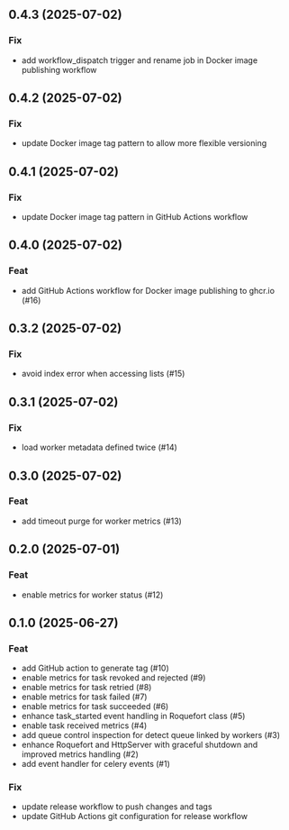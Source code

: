 ## 0.4.3 (2025-07-02)

### Fix

- add workflow_dispatch trigger and rename job in Docker image publishing workflow

## 0.4.2 (2025-07-02)

### Fix

- update Docker image tag pattern to allow more flexible versioning

## 0.4.1 (2025-07-02)

### Fix

- update Docker image tag pattern in GitHub Actions workflow

## 0.4.0 (2025-07-02)

### Feat

- add GitHub Actions workflow for Docker image publishing to ghcr.io (#16)

## 0.3.2 (2025-07-02)

### Fix

- avoid index error when accessing lists (#15)

## 0.3.1 (2025-07-02)

### Fix

- load worker metadata defined twice (#14)

## 0.3.0 (2025-07-02)

### Feat

- add timeout purge for worker metrics (#13)

## 0.2.0 (2025-07-01)

### Feat

- enable metrics for worker status (#12)

## 0.1.0 (2025-06-27)

### Feat

- add GitHub action to generate tag (#10)
- enable metrics for task revoked and rejected (#9)
- enable metrics for task retried (#8)
- enable metrics for task failed (#7)
- enable metrics for task succeeded (#6)
- enhance task_started event handling in Roquefort class (#5)
- enable task received metrics (#4)
- add queue control inspection for detect queue linked by workers (#3)
- enhance Roquefort and HttpServer with graceful shutdown and improved metrics handling (#2)
- add event handler for celery events (#1)

### Fix

- update release workflow to push changes and tags
- update GitHub Actions git configuration for release workflow

